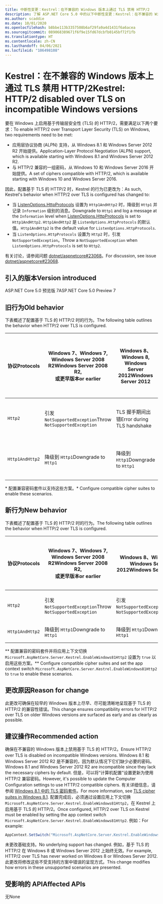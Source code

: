 ```yaml
---
title: 中断性变更：Kestrel：在不兼容的 Windows 版本上通过 TLS 禁用 HTTP/2
description: 了解 ASP.NET Core 5.0 中的以下中断性变更：Kestrel：在不兼容的 Windows 版本上通过 TLS 禁用 HTTP/2
ms.author: scaddie
ms.date: 10/01/2020
ms.openlocfilehash: b8bbe113b3357508b6af29fa9a4d1431f6a6acea
ms.sourcegitcommit: 089068389671f6f9e15fd67dcbfb0145bf72f1fb
ms.translationtype: HT
ms.contentlocale: zh-CN
ms.lasthandoff: 04/06/2021
ms.locfileid: "106498108"
---
```

# <a name="kestrel-http2-disabled-over-tls-on-incompatible-windows-versions"></a><span data-ttu-id="727ba-103">Kestrel：在不兼容的 Windows 版本上通过 TLS 禁用 HTTP/2</span><span class="sxs-lookup"><span data-stu-id="727ba-103">Kestrel: HTTP/2 disabled over TLS on incompatible Windows versions</span></span>

<span data-ttu-id="727ba-104">要在 Windows 上启用基于传输层安全性 (TLS) 的 HTTP/2，需要满足以下两个要求：</span><span class="sxs-lookup"><span data-stu-id="727ba-104">To enable HTTP/2 over Transport Layer Security (TLS) on Windows, two requirements need to be met:</span></span>

- <span data-ttu-id="727ba-105">应用层协议协商 (ALPN) 支持，从 Windows 8.1 和 Windows Server 2012 R2 开始提供。</span><span class="sxs-lookup"><span data-stu-id="727ba-105">Application-Layer Protocol Negotiation (ALPN) support, which is available starting with Windows 8.1 and Windows Server 2012 R2.</span></span>
- <span data-ttu-id="727ba-106">与 HTTP/2 兼容的一组密码，从 Windows 10 和 Windows Server 2016 开始提供。</span><span class="sxs-lookup"><span data-stu-id="727ba-106">A set of ciphers compatible with HTTP/2, which is available starting with Windows 10 and Windows Server 2016.</span></span>

<span data-ttu-id="727ba-107">因此，配置基于 TLS 的 HTTP/2 时，Kestrel 的行为已更改为：</span><span class="sxs-lookup"><span data-stu-id="727ba-107">As such, Kestrel's behavior when HTTP/2 over TLS is configured has changed to:</span></span>

- <span data-ttu-id="727ba-108">当 [ListenOptions.HttpProtocols](/dotnet/api/microsoft.aspnetcore.server.kestrel.core.httpprotocols) 设置为 `Http1AndHttp2` 时，降级到 `Http1` 并记录 `Information` 级别的消息。</span><span class="sxs-lookup"><span data-stu-id="727ba-108">Downgrade to `Http1` and log a message at the `Information` level when [ListenOptions.HttpProtocols](/dotnet/api/microsoft.aspnetcore.server.kestrel.core.httpprotocols) is set to `Http1AndHttp2`.</span></span> <span data-ttu-id="727ba-109">`Http1AndHttp2` 是 `ListenOptions.HttpProtocols` 的默认值。</span><span class="sxs-lookup"><span data-stu-id="727ba-109">`Http1AndHttp2` is the default value for `ListenOptions.HttpProtocols`.</span></span>
- <span data-ttu-id="727ba-110">当 `ListenOptions.HttpProtocols` 设置为 `Http2` 时，引发 `NotSupportedException`。</span><span class="sxs-lookup"><span data-stu-id="727ba-110">Throw a `NotSupportedException` when `ListenOptions.HttpProtocols` is set to `Http2`.</span></span>

<span data-ttu-id="727ba-111">有关讨论，请参阅问题 [dotnet/aspnetcore#23068](https://github.com/dotnet/aspnetcore/issues/23068)。</span><span class="sxs-lookup"><span data-stu-id="727ba-111">For discussion, see issue [dotnet/aspnetcore#23068](https://github.com/dotnet/aspnetcore/issues/23068).</span></span>

## <a name="version-introduced"></a><span data-ttu-id="727ba-112">引入的版本</span><span class="sxs-lookup"><span data-stu-id="727ba-112">Version introduced</span></span>

<span data-ttu-id="727ba-113">ASP.NET Core 5.0 预览版 7</span><span class="sxs-lookup"><span data-stu-id="727ba-113">ASP.NET Core 5.0 Preview 7</span></span>

## <a name="old-behavior"></a><span data-ttu-id="727ba-114">旧行为</span><span class="sxs-lookup"><span data-stu-id="727ba-114">Old behavior</span></span>

<span data-ttu-id="727ba-115">下表概述了配置基于 TLS 的 HTTP/2 时的行为。</span><span class="sxs-lookup"><span data-stu-id="727ba-115">The following table outlines the behavior when HTTP/2 over TLS is configured.</span></span>

| <span data-ttu-id="727ba-116">协议</span><span class="sxs-lookup"><span data-stu-id="727ba-116">Protocols</span></span> | <span data-ttu-id="727ba-117">Windows 7、</span><span class="sxs-lookup"><span data-stu-id="727ba-117">Windows 7,</span></span><br /><span data-ttu-id="727ba-118">Windows Server 2008 R2</span><span class="sxs-lookup"><span data-stu-id="727ba-118">Windows Server 2008 R2,</span></span><br /><span data-ttu-id="727ba-119">或更早版本</span><span class="sxs-lookup"><span data-stu-id="727ba-119">or earlier</span></span> | <span data-ttu-id="727ba-120">Windows 8、</span><span class="sxs-lookup"><span data-stu-id="727ba-120">Windows 8,</span></span><br /><span data-ttu-id="727ba-121">Windows Server 2012</span><span class="sxs-lookup"><span data-stu-id="727ba-121">Windows Server 2012</span></span> | <span data-ttu-id="727ba-122">Windows 8.1、</span><span class="sxs-lookup"><span data-stu-id="727ba-122">Windows 8.1,</span></span><br /><span data-ttu-id="727ba-123">Windows Server 2012 R2</span><span class="sxs-lookup"><span data-stu-id="727ba-123">Windows Server 2012 R2</span></span> | <span data-ttu-id="727ba-124">Windows 10、</span><span class="sxs-lookup"><span data-stu-id="727ba-124">Windows 10,</span></span><br /><span data-ttu-id="727ba-125">Windows Server 2016</span><span class="sxs-lookup"><span data-stu-id="727ba-125">Windows Server 2016,</span></span><br /><span data-ttu-id="727ba-126">或更高版本</span><span class="sxs-lookup"><span data-stu-id="727ba-126">or newer</span></span> |
|---------------|-----------------------------------------------|--------------------------------|-------------------------------------|------------------------------------------|
| `Http2`         | <span data-ttu-id="727ba-127">引发 `NotSupportedException`</span><span class="sxs-lookup"><span data-stu-id="727ba-127">Throw `NotSupportedException`</span></span>                   | <span data-ttu-id="727ba-128">TLS 握手期间出错</span><span class="sxs-lookup"><span data-stu-id="727ba-128">Error during TLS handshake</span></span>     | <span data-ttu-id="727ba-129">TLS 握手期间出错 &ast;</span><span class="sxs-lookup"><span data-stu-id="727ba-129">Error during TLS handshake &ast;</span></span>     | <span data-ttu-id="727ba-130">无错误</span><span class="sxs-lookup"><span data-stu-id="727ba-130">No error</span></span> |
| `Http1AndHttp2` | <span data-ttu-id="727ba-131">降级到 `Http1`</span><span class="sxs-lookup"><span data-stu-id="727ba-131">Downgrade to `Http1`</span></span>                    | <span data-ttu-id="727ba-132">降级到 `Http1`</span><span class="sxs-lookup"><span data-stu-id="727ba-132">Downgrade to `Http1`</span></span>     | <span data-ttu-id="727ba-133">TLS 握手期间出错 &ast;</span><span class="sxs-lookup"><span data-stu-id="727ba-133">Error during TLS handshake &ast;</span></span>     | <span data-ttu-id="727ba-134">无错误</span><span class="sxs-lookup"><span data-stu-id="727ba-134">No error</span></span> |

<span data-ttu-id="727ba-135">&ast; 配置兼容密码套件以支持这些方案。</span><span class="sxs-lookup"><span data-stu-id="727ba-135">&ast; Configure compatible cipher suites to enable these scenarios.</span></span>

## <a name="new-behavior"></a><span data-ttu-id="727ba-136">新行为</span><span class="sxs-lookup"><span data-stu-id="727ba-136">New behavior</span></span>

<span data-ttu-id="727ba-137">下表概述了配置基于 TLS 的 HTTP/2 时的行为。</span><span class="sxs-lookup"><span data-stu-id="727ba-137">The following table outlines the behavior when HTTP/2 over TLS is configured.</span></span>

| <span data-ttu-id="727ba-138">协议</span><span class="sxs-lookup"><span data-stu-id="727ba-138">Protocols</span></span> | <span data-ttu-id="727ba-139">Windows 7、</span><span class="sxs-lookup"><span data-stu-id="727ba-139">Windows 7,</span></span><br /><span data-ttu-id="727ba-140">Windows Server 2008 R2</span><span class="sxs-lookup"><span data-stu-id="727ba-140">Windows Server 2008 R2,</span></span><br /><span data-ttu-id="727ba-141">或更早版本</span><span class="sxs-lookup"><span data-stu-id="727ba-141">or earlier</span></span> | <span data-ttu-id="727ba-142">Windows 8、</span><span class="sxs-lookup"><span data-stu-id="727ba-142">Windows 8,</span></span><br /><span data-ttu-id="727ba-143">Windows Server 2012</span><span class="sxs-lookup"><span data-stu-id="727ba-143">Windows Server 2012</span></span> | <span data-ttu-id="727ba-144">Windows 8.1、</span><span class="sxs-lookup"><span data-stu-id="727ba-144">Windows 8.1,</span></span><br /><span data-ttu-id="727ba-145">Windows Server 2012 R2</span><span class="sxs-lookup"><span data-stu-id="727ba-145">Windows Server 2012 R2</span></span> | <span data-ttu-id="727ba-146">Windows 10、</span><span class="sxs-lookup"><span data-stu-id="727ba-146">Windows 10,</span></span><br /><span data-ttu-id="727ba-147">Windows Server 2016</span><span class="sxs-lookup"><span data-stu-id="727ba-147">Windows Server 2016,</span></span><br /><span data-ttu-id="727ba-148">或更高版本</span><span class="sxs-lookup"><span data-stu-id="727ba-148">or newer</span></span> |
|---------------|-----------------------------------------------|--------------------------------|-------------------------------------|------------------------------------------|
| `Http2`         | <span data-ttu-id="727ba-149">引发 `NotSupportedException`</span><span class="sxs-lookup"><span data-stu-id="727ba-149">Throw `NotSupportedException`</span></span>                   | <span data-ttu-id="727ba-150">引发 `NotSupportedException`</span><span class="sxs-lookup"><span data-stu-id="727ba-150">Throw `NotSupportedException`</span></span>     | <span data-ttu-id="727ba-151">引发 `NotSupportedException` &ast;&ast;</span><span class="sxs-lookup"><span data-stu-id="727ba-151">Throw `NotSupportedException` &ast;&ast;</span></span>     | <span data-ttu-id="727ba-152">无错误</span><span class="sxs-lookup"><span data-stu-id="727ba-152">No error</span></span> |
| `Http1AndHttp2` | <span data-ttu-id="727ba-153">降级到 `Http1`</span><span class="sxs-lookup"><span data-stu-id="727ba-153">Downgrade to `Http1`</span></span>                    | <span data-ttu-id="727ba-154">降级到 `Http1`</span><span class="sxs-lookup"><span data-stu-id="727ba-154">Downgrade to `Http1`</span></span>     | <span data-ttu-id="727ba-155">降级到 `Http1` &ast;&ast;</span><span class="sxs-lookup"><span data-stu-id="727ba-155">Downgrade to `Http1` &ast;&ast;</span></span>     | <span data-ttu-id="727ba-156">无错误</span><span class="sxs-lookup"><span data-stu-id="727ba-156">No error</span></span> |

<span data-ttu-id="727ba-157">&ast;&ast; 配置兼容的密码套件并将应用上下文切换 `Microsoft.AspNetCore.Server.Kestrel.EnableWindows81Http2` 设置为 `true` 以启用这些方案。</span><span class="sxs-lookup"><span data-stu-id="727ba-157">&ast;&ast; Configure compatible cipher suites and set the app context switch `Microsoft.AspNetCore.Server.Kestrel.EnableWindows81Http2` to `true` to enable these scenarios.</span></span>

## <a name="reason-for-change"></a><span data-ttu-id="727ba-158">更改原因</span><span class="sxs-lookup"><span data-stu-id="727ba-158">Reason for change</span></span>

<span data-ttu-id="727ba-159">此更改可确保在较早的 Windows 版本上尽早、尽可能清晰地呈现基于 TLS 的 HTTP/2 的兼容性错误。</span><span class="sxs-lookup"><span data-stu-id="727ba-159">This change ensures compatibility errors for HTTP/2 over TLS on older Windows versions are surfaced as early and as clearly as possible.</span></span>

## <a name="recommended-action"></a><span data-ttu-id="727ba-160">建议操作</span><span class="sxs-lookup"><span data-stu-id="727ba-160">Recommended action</span></span>

<span data-ttu-id="727ba-161">确保在不兼容的 Windows 版本上禁用基于 TLS 的 HTTP/2。</span><span class="sxs-lookup"><span data-stu-id="727ba-161">Ensure HTTP/2 over TLS is disabled on incompatible Windows versions.</span></span> <span data-ttu-id="727ba-162">Windows 8.1 和 Windows Server 2012 R2 是不兼容的，因为默认情况下它们缺少必要的密码。</span><span class="sxs-lookup"><span data-stu-id="727ba-162">Windows 8.1 and Windows Server 2012 R2 are incompatible since they lack the necessary ciphers by default.</span></span> <span data-ttu-id="727ba-163">但是，可以将“计算机配置”设置更新为使用 HTTP/2 兼容密码。</span><span class="sxs-lookup"><span data-stu-id="727ba-163">However, it's possible to update the Computer Configuration settings to use HTTP/2 compatible ciphers.</span></span> <span data-ttu-id="727ba-164">有关详细信息，请参阅 [Windows 8.1 中的 TLS 密码套件](/windows/win32/secauthn/tls-cipher-suites-in-windows-8-1)。</span><span class="sxs-lookup"><span data-stu-id="727ba-164">For more information, see [TLS cipher suites in Windows 8.1](/windows/win32/secauthn/tls-cipher-suites-in-windows-8-1).</span></span> <span data-ttu-id="727ba-165">配置完成后，必须通过设置应用上下文切换 `Microsoft.AspNetCore.Server.Kestrel.EnableWindows81Http2`，在 Kestrel 上启用基于 TLS 的 HTTP/2。</span><span class="sxs-lookup"><span data-stu-id="727ba-165">Once configured, HTTP/2 over TLS on Kestrel must be enabled by setting the app context switch `Microsoft.AspNetCore.Server.Kestrel.EnableWindows81Http2`.</span></span> <span data-ttu-id="727ba-166">例如：</span><span class="sxs-lookup"><span data-stu-id="727ba-166">For example:</span></span>

```csharp
AppContext.SetSwitch("Microsoft.AspNetCore.Server.Kestrel.EnableWindows81Http2", true);
```

<span data-ttu-id="727ba-167">未更改基础支持。</span><span class="sxs-lookup"><span data-stu-id="727ba-167">No underlying support has changed.</span></span> <span data-ttu-id="727ba-168">例如，基于 TLS 的 HTTP/2 在 Windows 8 或 Windows Server 2012 上始终无效。</span><span class="sxs-lookup"><span data-stu-id="727ba-168">For example, HTTP/2 over TLS has never worked on Windows 8 or Windows Server 2012.</span></span> <span data-ttu-id="727ba-169">此更改将修改这些不受支持的方案中错误的呈现方式。</span><span class="sxs-lookup"><span data-stu-id="727ba-169">This change modifies how errors in these unsupported scenarios are presented.</span></span>

## <a name="affected-apis"></a><span data-ttu-id="727ba-170">受影响的 API</span><span class="sxs-lookup"><span data-stu-id="727ba-170">Affected APIs</span></span>

<span data-ttu-id="727ba-171">无</span><span class="sxs-lookup"><span data-stu-id="727ba-171">None</span></span>

<!--

### Category

ASP.NET Core

### Affected APIs

Not detectable via API analysis

-->
